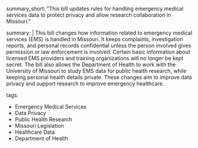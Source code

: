 summary_short: "This bill updates rules for handling emergency medical services data to protect privacy and allow research collaboration in Missouri."

summary: |
  This bill changes how information related to emergency medical services (EMS) is handled in Missouri. It keeps complaints, investigation reports, and personal records confidential unless the person involved gives permission or law enforcement is involved. Certain basic information about licensed EMS providers and training organizations will no longer be kept secret. The bill also allows the Department of Health to work with the University of Missouri to study EMS data for public health research, while keeping personal health details private. These changes aim to improve data privacy and support research to improve emergency healthcare.

tags:
  - Emergency Medical Services
  - Data Privacy
  - Public Health Research
  - Missouri Legislation
  - Healthcare Data
  - Department of Health
